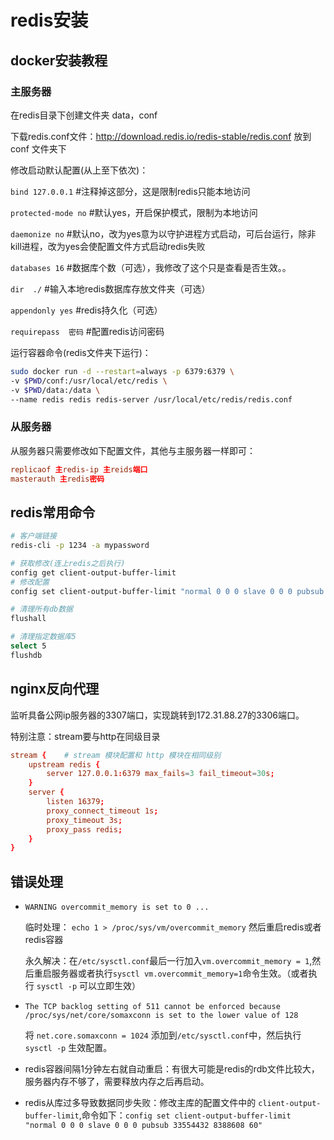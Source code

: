 # redis安装

## docker安装教程

### 主服务器

在redis目录下创建文件夹 data，conf

下载redis.conf文件：http://download.redis.io/redis-stable/redis.conf 放到 conf 文件夹下

修改启动默认配置(从上至下依次)：

`bind 127.0.0.1` #注释掉这部分，这是限制redis只能本地访问

`protected-mode no` #默认yes，开启保护模式，限制为本地访问

`daemonize no` #默认no，改为yes意为以守护进程方式启动，可后台运行，除非kill进程，改为yes会使配置文件方式启动redis失败

`databases 16` #数据库个数（可选），我修改了这个只是查看是否生效。。

`dir  ./` #输入本地redis数据库存放文件夹（可选）

`appendonly yes` #redis持久化（可选）

`requirepass  密码` #配置redis访问密码

运行容器命令(redis文件夹下运行)：

```bash
sudo docker run -d --restart=always -p 6379:6379 \
-v $PWD/conf:/usr/local/etc/redis \
-v $PWD/data:/data \
--name redis redis redis-server /usr/local/etc/redis/redis.conf
```

### 从服务器

从服务器只需要修改如下配置文件，其他与主服务器一样即可：

```conf
replicaof 主redis-ip 主reids端口
masterauth 主redis密码
```

## redis常用命令

```bash
# 客户端链接
redis-cli -p 1234 -a mypassword

# 获取修改(连上redis之后执行)
config get client-output-buffer-limit
# 修改配置
config set client-output-buffer-limit "normal 0 0 0 slave 0 0 0 pubsub 33554432 8388608 60"

# 清理所有db数据
flushall

# 清理指定数据库5
select 5
flushdb
```
## nginx反向代理

监听具备公网ip服务器的3307端口，实现跳转到172.31.88.27的3306端口。

特别注意：stream要与http在同级目录  

```conf
stream {    # stream 模块配置和 http 模块在相同级别
    upstream redis {
        server 127.0.0.1:6379 max_fails=3 fail_timeout=30s;
    }
    server {
        listen 16379;
        proxy_connect_timeout 1s;
        proxy_timeout 3s;
        proxy_pass redis;
    }
}
```

## 错误处理

* `WARNING overcommit_memory is set to 0 ...` 

    临时处理： `echo 1 > /proc/sys/vm/overcommit_memory` 然后重启redis或者redis容器

    永久解决：在`/etc/sysctl.conf`最后一行加入`vm.overcommit_memory = 1`,然后重启服务器或者执行`sysctl vm.overcommit_memory=1`命令生效。（或者执行 `sysctl -p` 可以立即生效）

* `The TCP backlog setting of 511 cannot be enforced because /proc/sys/net/core/somaxconn is set to the lower value of 128`

    将 `net.core.somaxconn = 1024` 添加到`/etc/sysctl.conf`中，然后执行 `sysctl -p` 生效配置。

* redis容器间隔1分钟左右就自动重启：有很大可能是redis的rdb文件比较大，服务器内存不够了，需要释放内存之后再启动。

* redis从库过多导致数据同步失败：修改主库的配置文件中的 `client-output-buffer-limit`,命令如下：`config set client-output-buffer-limit "normal 0 0 0 slave 0 0 0 pubsub 33554432 8388608 60"`